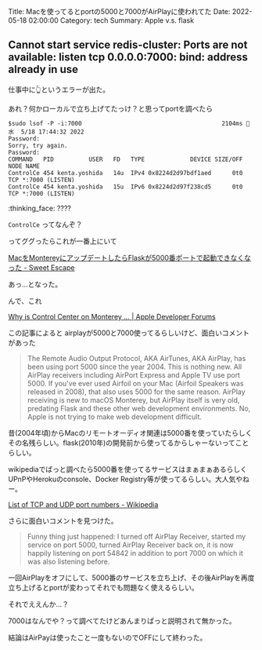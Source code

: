 Title: Macを使ってるとportの5000と7000がAirPlayに使われてた
Date: 2022-05-18 02:00:00
Category: tech
Summary: Apple v.s. flask

## Cannot start service redis-cluster: Ports are not available: listen tcp 0.0.0.0:7000: bind: address already in use

仕事中に👆というエラーが出た。

あれ？何かローカルで立ち上げてたっけ？と思ってportを調べたら

```{ .shell .code }
$sudo lsof -P -i:7000                                        2104ms  水  5/18 17:44:32 2022
Password:
Sorry, try again.
Password:
COMMAND   PID          USER   FD   TYPE             DEVICE SIZE/OFF NODE NAME
ControlCe 454 kenta.yoshida   14u  IPv4 0x8224d2d97bdf1aed      0t0  TCP *:7000 (LISTEN)
ControlCe 454 kenta.yoshida   15u  IPv6 0x8224d2d97f238cd5      0t0  TCP *:7000 (LISTEN)
```

:thinking_face: ????

`ControlCe` ってなんぞ？

ってググったらこれが一番上にいて

[MacをMontereyにアップデートしたらFlaskが5000番ポートで起動できなくなった - Sweet Escape](https://www.keisuke69.net/entry/2021/10/29/012608)

あっ…となった。

んで、これ

[Why is Control Center on Monterey … | Apple Developer Forums](https://developer.apple.com/forums/thread/682332)

この記事によると airplayが5000と7000使ってるらしいけど、面白いコメントがあった

> The Remote Audio Output Protocol, AKA AirTunes, AKA AirPlay, has been using port 5000 since the year 2004. This is nothing new. All AirPlay receivers including AirPort Express and Apple TV use port 5000. If you've ever used Airfoil on your Mac (Airfoil Speakers was released in 2008), that also uses 5000 for the same reason. AirPlay receiving is new to macOS Monterey, but AirPlay itself is very old, predating Flask and these other web development environments. No, Apple is not trying to make web development difficult.

昔(2004年頃)からMacのリモートオーディオ関連は5000番を使っていたらしくその名残らしい。flask(2010年)の開発前から使ってるからしゃーないってことらしい。

wikipediaでぱっと調べたら5000番を使ってるサービスはまぁまぁあるらしくUPnPやHerokuのconsole、Docker Registry等が使ってるらしい。大人気やねー。

[List of TCP and UDP port numbers - Wikipedia](https://en.wikipedia.org/wiki/List_of_TCP_and_UDP_port_numbers)

さらに面白いコメントを見つけた。

> Funny thing just happened: I turned off AirPlay Receiver, started my service on port 5000, turned AirPlay Receiver back on, it is now happily listening on port 54842 in addition to port 7000 on which it was also listening before.

一回AirPlayをオフにして、5000番のサービスを立ち上げ、その後AirPlayを再度立ち上げるとportが変わってそれでも問題なく使えるらしい。

それでええんか…？

7000はなんでや？って調べてたけどあんまりぱっと説明されて無かった。

結論はAirPayは使ったこと一度もないのでOFFにして終わった。
